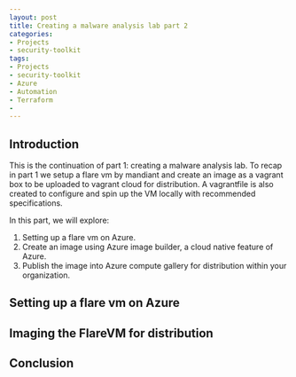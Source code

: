 ```yaml
---
layout: post
title: Creating a malware analysis lab part 2
categories:
- Projects
- security-toolkit
tags:
- Projects
- security-toolkit
- Azure
- Automation
- Terraform
- 
---
```

## Introduction

This is the continuation of part 1: creating a malware analysis lab. To recap in part 1 we setup a flare vm by mandiant and create an image as a vagrant box to be uploaded to vagrant cloud for distribution. A vagrantfile is also created to configure and spin up the VM locally with recommended specifications.

In this part, we will explore:

1. Setting up a flare vm on Azure.
2. Create an image using Azure image builder, a cloud native feature of Azure.
3. Publish the image into Azure compute gallery for distribution within your organization.

## Setting up a flare vm on Azure

## Imaging the FlareVM for distribution

## Conclusion
